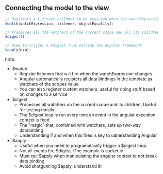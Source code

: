 ##  Connecting the model to the view

````javascript
// Registers a listener callback to be executed when the watchExpression changes
$watch(watchExpression, listener, objectEquality);

// Processes all the watchers of the current scope and all its children
$digest()

// Used to trigger a $digest from outside the angular framework
$apply(exp);

````

note:
- $watch
    - Register listeners that will fire when the watchExpression changes
    - Angular automatically registers all data bindings in the template as
      watchers of the scopes value
    - You can also register custom watchers, useful for doing stuff based on
      changes to a service
- $digest
    - Processes all watchers on the current scope and its children. Useful for
      testing mostly.
    - The $digest loop is run every time an event in the angular execution
      context is fired
    - The "magic" that, combined with watchers, sets up two-way databinding
    - Understanding if and when this fires is key to udnerstanding Angular
- $apply
    - Useful when you need to programatically trigger a $digest loop.
    - Not all events fire $digest. One example is socket.io
    - Must call $apply when manipulating the angular context to not break data
      binding
    - Avoid shotgunning $apply, understand it!
